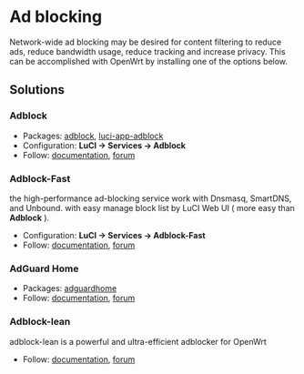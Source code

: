 # Ad blocking

Network-wide ad blocking may be desired for content filtering to reduce ads, reduce bandwidth usage, reduce tracking and increase privacy. This can be accomplished with OpenWrt by installing one of the options below.

## Solutions

### Adblock

- Packages: [adblock](/packages/pkgdata/adblock "packages:pkgdata:adblock"), [luci-app-adblock](/packages/pkgdata/luci-app-adblock "packages:pkgdata:luci-app-adblock")
- Configuration: **LuCI → Services → Adblock**
- Follow: [documentation](https://github.com/openwrt/packages/blob/master/net/adblock/files/README.md "https://github.com/openwrt/packages/blob/master/net/adblock/files/README.md"), [forum](https://forum.openwrt.org/t/adblock-support-thread/507 "https://forum.openwrt.org/t/adblock-support-thread/507")

### Adblock-Fast

the high-performance ad-blocking service work with Dnsmasq, SmartDNS, and Unbound. with easy manage block list by LuCI Web UI ( more easy than **Adblock** ).

- Configuration: **LuCI → Services → Adblock-Fast**
- Follow: [documentation](https://docs.openwrt.melmac.net/adblock-fast/ "https://docs.openwrt.melmac.net/adblock-fast/"), [forum](https://forum.openwrt.org/t/adblock-fast-ad-blocking-service-for-dnsmasq-and-unbound/170530 "https://forum.openwrt.org/t/adblock-fast-ad-blocking-service-for-dnsmasq-and-unbound/170530")

### AdGuard Home

- Packages: [adguardhome](/packages/pkgdata/adguardhome "packages:pkgdata:adguardhome")
- Follow: [documentation](/docs/guide-user/services/dns/adguard-home "docs:guide-user:services:dns:adguard-home"), [forum](https://forum.openwrt.org/t/how-to-updated-2021-installing-adguardhome-on-openwrt-manual-and-opkg-method/113904 "https://forum.openwrt.org/t/how-to-updated-2021-installing-adguardhome-on-openwrt-manual-and-opkg-method/113904")

### Adblock-lean

adblock-lean is a powerful and ultra-efficient adblocker for OpenWrt

- Follow: [documentation](https://github.com/lynxthecat/adblock-lean/tree/master "https://github.com/lynxthecat/adblock-lean/tree/master"), [forum](https://forum.openwrt.org/t/adblock-lean-set-up-adblock-using-dnsmasq-blocklist/157076 "https://forum.openwrt.org/t/adblock-lean-set-up-adblock-using-dnsmasq-blocklist/157076")
